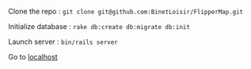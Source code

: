 Clone the repo : `git clone git@github.com:BinetLoisir/FlipperMap.git`

Initialize database : `rake db:create db:migrate db:init`

Launch server : `bin/rails server`

Go to [localhost](http://localhost:3000/)
